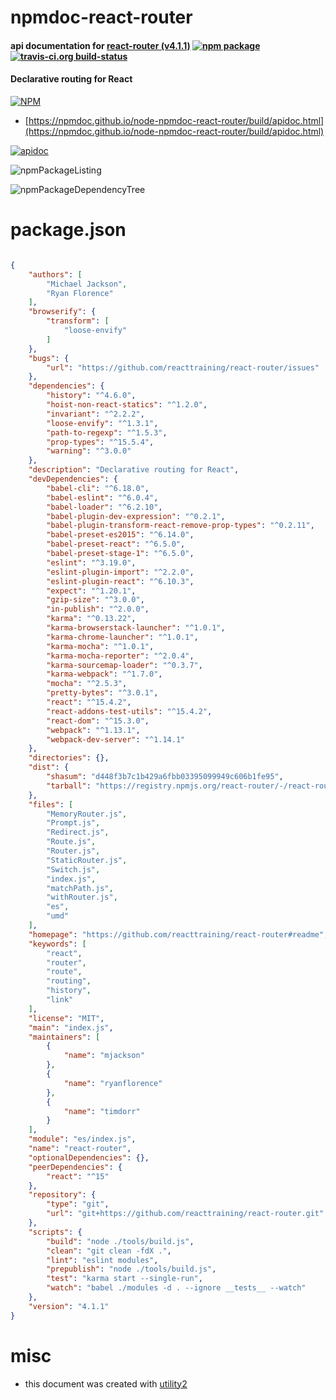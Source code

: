 # npmdoc-react-router

#### api documentation for  [react-router (v4.1.1)](https://github.com/reacttraining/react-router#readme)  [![npm package](https://img.shields.io/npm/v/npmdoc-react-router.svg?style=flat-square)](https://www.npmjs.org/package/npmdoc-react-router) [![travis-ci.org build-status](https://api.travis-ci.org/npmdoc/node-npmdoc-react-router.svg)](https://travis-ci.org/npmdoc/node-npmdoc-react-router)

#### Declarative routing for React

[![NPM](https://nodei.co/npm/react-router.png?downloads=true&downloadRank=true&stars=true)](https://www.npmjs.com/package/react-router)

- [https://npmdoc.github.io/node-npmdoc-react-router/build/apidoc.html](https://npmdoc.github.io/node-npmdoc-react-router/build/apidoc.html)

[![apidoc](https://npmdoc.github.io/node-npmdoc-react-router/build/screenCapture.buildCi.browser.%252Ftmp%252Fbuild%252Fapidoc.html.png)](https://npmdoc.github.io/node-npmdoc-react-router/build/apidoc.html)

![npmPackageListing](https://npmdoc.github.io/node-npmdoc-react-router/build/screenCapture.npmPackageListing.svg)

![npmPackageDependencyTree](https://npmdoc.github.io/node-npmdoc-react-router/build/screenCapture.npmPackageDependencyTree.svg)



# package.json

```json

{
    "authors": [
        "Michael Jackson",
        "Ryan Florence"
    ],
    "browserify": {
        "transform": [
            "loose-envify"
        ]
    },
    "bugs": {
        "url": "https://github.com/reacttraining/react-router/issues"
    },
    "dependencies": {
        "history": "^4.6.0",
        "hoist-non-react-statics": "^1.2.0",
        "invariant": "^2.2.2",
        "loose-envify": "^1.3.1",
        "path-to-regexp": "^1.5.3",
        "prop-types": "^15.5.4",
        "warning": "^3.0.0"
    },
    "description": "Declarative routing for React",
    "devDependencies": {
        "babel-cli": "^6.18.0",
        "babel-eslint": "^6.0.4",
        "babel-loader": "^6.2.10",
        "babel-plugin-dev-expression": "^0.2.1",
        "babel-plugin-transform-react-remove-prop-types": "^0.2.11",
        "babel-preset-es2015": "^6.14.0",
        "babel-preset-react": "^6.5.0",
        "babel-preset-stage-1": "^6.5.0",
        "eslint": "^3.19.0",
        "eslint-plugin-import": "^2.2.0",
        "eslint-plugin-react": "^6.10.3",
        "expect": "^1.20.1",
        "gzip-size": "^3.0.0",
        "in-publish": "^2.0.0",
        "karma": "^0.13.22",
        "karma-browserstack-launcher": "^1.0.1",
        "karma-chrome-launcher": "^1.0.1",
        "karma-mocha": "^1.0.1",
        "karma-mocha-reporter": "^2.0.4",
        "karma-sourcemap-loader": "^0.3.7",
        "karma-webpack": "^1.7.0",
        "mocha": "^2.5.3",
        "pretty-bytes": "^3.0.1",
        "react": "^15.4.2",
        "react-addons-test-utils": "^15.4.2",
        "react-dom": "^15.3.0",
        "webpack": "^1.13.1",
        "webpack-dev-server": "^1.14.1"
    },
    "directories": {},
    "dist": {
        "shasum": "d448f3b7c1b429a6fbb03395099949c606b1fe95",
        "tarball": "https://registry.npmjs.org/react-router/-/react-router-4.1.1.tgz"
    },
    "files": [
        "MemoryRouter.js",
        "Prompt.js",
        "Redirect.js",
        "Route.js",
        "Router.js",
        "StaticRouter.js",
        "Switch.js",
        "index.js",
        "matchPath.js",
        "withRouter.js",
        "es",
        "umd"
    ],
    "homepage": "https://github.com/reacttraining/react-router#readme",
    "keywords": [
        "react",
        "router",
        "route",
        "routing",
        "history",
        "link"
    ],
    "license": "MIT",
    "main": "index.js",
    "maintainers": [
        {
            "name": "mjackson"
        },
        {
            "name": "ryanflorence"
        },
        {
            "name": "timdorr"
        }
    ],
    "module": "es/index.js",
    "name": "react-router",
    "optionalDependencies": {},
    "peerDependencies": {
        "react": "^15"
    },
    "repository": {
        "type": "git",
        "url": "git+https://github.com/reacttraining/react-router.git"
    },
    "scripts": {
        "build": "node ./tools/build.js",
        "clean": "git clean -fdX .",
        "lint": "eslint modules",
        "prepublish": "node ./tools/build.js",
        "test": "karma start --single-run",
        "watch": "babel ./modules -d . --ignore __tests__ --watch"
    },
    "version": "4.1.1"
}
```



# misc
- this document was created with [utility2](https://github.com/kaizhu256/node-utility2)

